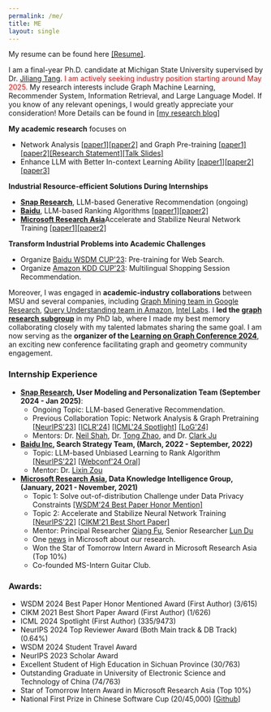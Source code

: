```yaml
---
permalink: /me/
title: ME
layout: single
---
```


My resume can be found here [[Resume]](https://drive.google.com/file/d/1mQguPsi5dnD9vnwu1Fz9DWOG1Sdg8ShQ/view?usp=sharing).

I am a final-year Ph.D. candidate at Michigan State University supervised by Dr. [Jiliang Tang](http://www.cse.msu.edu/~tangjili/index.html). <font color="red">I am actively seeking industry position starting around May 2025.</font> My research interests include Graph Machine Learning, Recommender System, Information Retrieval, and Large Language Model. If you know of any relevant openings, I would greatly appreciate your consideration! More Details can be found in [[my research blog]](https://haitaomao.github.io/categories/ResearchSummary/)


**My academic research** focuses on 
- Network Analysis [[paper1]](https://arxiv.org/abs/2310.00793)[[paper2]](https://arxiv.org/abs/2306.01323.pdf) and Graph Pre-training [[paper1]](https://arxiv.org/abs/2406.01899)[[paper2]](https://arxiv.org/abs/2402.02216.pdf)[[Research Statement]](https://drive.google.com/file/d/1DycBQkBdTCmZOWh9WHNo6gNrALHmDLfe/view?usp=sharing)[[Talk Slides]](https://drive.google.com/file/d/1RSfGXJAC11c3wc9Gduqg-SoMJ8qfbh7N/view?usp=sharing)
- Enhance LLM with Better In-context Learning Ability [[paper1]](https://arxiv.org/abs/2407.15286)[[paper2]](https://arxiv.org/abs/2406.02378)[[paper3]](https://arxiv.org/abs/2402.02212)


**Industrial Resource-efficient Solutions During Internships**
- [**Snap Research**](https://research.snap.com/team/user-modeling-and-personalization.html), LLM-based Generative Recommendation (ongoing)
- [**Baidu**](https://searchscience.baidu.com/), LLM-based Ranking Algorithms [[paper1]](https://arxiv.org/abs/2210.10718.pdf)[[paper2]](https://arxiv.org/abs/2207.03051)
- [**Microsoft Research Asia**](https://www.microsoft.com/en-us/research/group/data-knowledge-intelligence/)Accelerate and Stabilize Neural Network Training [[paper1]](https://arxiv.org/abs/2111.15414.pdf)[[paper2]](https://arxiv.org/abs/2108.06530.pdf)

**Transform Industrial Problems into Academic Challenges**
- Organize [Baidu WSDM CUP'23](https://aistudio.baidu.com/competition/detail/536/0/introduction): Pre-training for Web Search. 
- Organize [Amazon KDD CUP'23](https://www.aicrowd.com/challenges/amazon-kdd-cup-23-multilingual-recommendation-challenge): Multilingual Shopping Session Recommendation. 

Moreover, I was engaged in **academic-industry collaborations** between MSU and several companies, including [Graph Mining team in Google Research](https://research.google/teams/graph-mining/),  [Query Understanding team in Amazon](https://amazonsearchqu.github.io/), [Intel Labs](https://www.intel.com/content/www/us/en/research/overview.html). I **led the [graph research subgroup](https://dse-gfm.github.io/)** in my PhD lab, where I made my best memory collaborating closely with my talented labmates sharing the same goal. I am now serving as the **organizer of the [Learning on Graph Conference 2024](https://logconference.org/)**, an exciting new conference facilitating graph and geometry community engagement. 


### Internship Experience

- **[Snap Research](https://research.snap.com/team/user-modeling-and-personalization.html), User Modeling and Personalization Team (September 2024 - Jan 2025)**: 
  - Ongoing Topic: LLM-based Generative Recommendation. 
  - Previous Collaboration Topic: Network Analysis & Graph Pretraining [[NeurIPS'23]](https://arxiv.org/abs/2306.01323.pdf) [[ICLR'24]](https://arxiv.org/abs/2310.00793.pdf) [[ICML'24 Spotlight]](https://arxiv.org/abs/2402.02216.pdf) [[LoG'24]](https://arxiv.org/abs/2402.02054.pdf)
  - Mentors: Dr. [Neil Shah](https://nshah.net/), Dr. [Tong Zhao](https://tzhao.io/), and Dr. [Clark Ju](https://jumxglhf.github.io/)
- **[Baidu Inc](https://searchscience.baidu.com/), Search Strategy Team, (March, 2022 - September, 2022)**
  - Topic: LLM-based Unbiased Learning to Rank Algorithm [[NeurIPS'22]](https://arxiv.org/abs/2307.09688.pdf) [[Webconf'24 Oral]](https://arxiv.org/abs/2210.10718.pdf)
  - Mentor: Dr. [Lixin Zou](https://www.zoulixin.site/)
- **[Microsoft Research Asia](https://www.microsoft.com/en-us/research/group/data-knowledge-intelligence/), Data Knowledge Intelligence Group,  (January, 2021 - November, 2021)**
  - Topic 1: Solve out-of-distribution Challenge under Data Privacy Constraints [[WSDM'24 Best Paper Honor Mention]](https://arxiv.org/abs/2112.00955.pdf)
  - Topic 2: Accelerate and Stabilize Neural Network Training [[NeurIPS'22]](https://arxiv.org/abs/2111.15414.pdf) [[CIKM'21 Best Short Paper]](https://arxiv.org/abs/2108.06530.pdf)
  - Mentor: Principal Researcher [Qiang Fu](https://scholar.google.com/citations?hl=en&user=bwTLZSIAAAAJ), Senior Researcher [Lun Du](https://scholar.google.com/citations?hl=en&user=3XUANDAAAAAJ&view_op=list_works)
  - One [news](https://mp.weixin.qq.com/s/9wREeVH-o1TZ6Y-zcxXxXQ) in Microsoft about our research.
  - Won the Star of Tomorrow Intern Award in Microsoft Research Asia (Top 10%)
  - Co-founded MS-Intern Guitar Club.



### Awards:
- WSDM 2024 Best Paper Honor Mentioned Award (First Author) (3/615)
- CIKM 2021 Best Short Paper Award (First Author) (1/626)
- ICML 2024 Spotlight (First Author) (335/9473)
- NeurIPS 2024 Top Reviewer Award (Both Main track & DB Track) (0.64%) 
- WSDM 2024 Student Travel Award
- NeurIPS 2023 Scholar Award
- Excellent Student of High Education in Sichuan Province (30/763)
- Outstanding Graduate in University of Electronic Science and Technology of China (74/763)
- Star of Tomorrow Intern Award in Microsoft Research Asia (Top 10%)
- National First Prize in Chinese Software Cup (20/45,000) [[Github](https://github.com/xiaobao520123/EnterpriseNavigator)]


